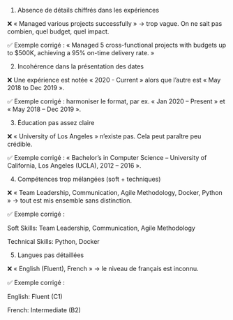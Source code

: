 1. Absence de détails chiffrés dans les expériences

❌ « Managed various projects successfully » → trop vague. On ne sait pas combien, quel budget, quel impact.

✅ Exemple corrigé : « Managed 5 cross-functional projects with budgets up to $500K, achieving a 95% on-time delivery rate. »

2. Incohérence dans la présentation des dates

❌ Une expérience est notée « 2020 - Current » alors que l’autre est « May 2018 to Dec 2019 ».

✅ Exemple corrigé : harmoniser le format, par ex. « Jan 2020 – Present » et « May 2018 – Dec 2019 ».

3. Éducation pas assez claire

❌ « University of Los Angeles » n’existe pas. Cela peut paraître peu crédible.

✅ Exemple corrigé : « Bachelor’s in Computer Science – University of California, Los Angeles (UCLA), 2012 – 2016 ».

4. Compétences trop mélangées (soft + techniques)

❌ « Team Leadership, Communication, Agile Methodology, Docker, Python » → tout est mis ensemble sans distinction.

✅ Exemple corrigé :

Soft Skills: Team Leadership, Communication, Agile Methodology

Technical Skills: Python, Docker

5. Langues pas détaillées

❌ « English (Fluent), French » → le niveau de français est inconnu.

✅ Exemple corrigé :

English: Fluent (C1)

French: Intermediate (B2)
